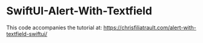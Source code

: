 # SwiftUI-Alert-With-Textfield

This code accompanies the tutorial at: 
https://chrisfiliatrault.com/alert-with-textfield-swiftui/

